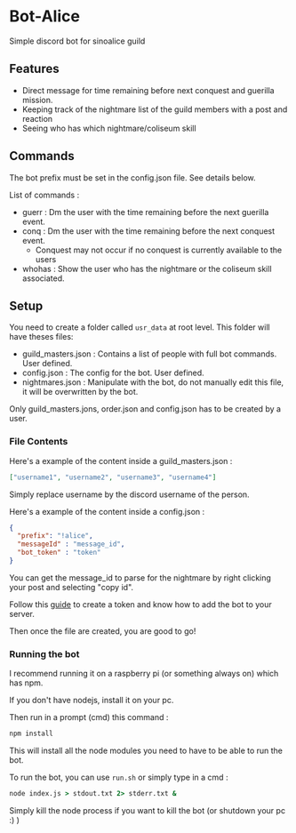 # Bot-Alice

Simple discord bot for sinoalice guild

## Features

- Direct message for time remaining before next conquest and guerilla mission.
- Keeping track of the nightmare list of the guild members with a post and reaction
- Seeing who has which nightmare/coliseum skill

## Commands

The bot prefix must be set in the config.json file. See details below.

List of commands :

- guerr : Dm the user with the time remaining before the next guerilla event.
- conq : Dm the user with the time remaining before the next conquest event.
  - Conquest may not occur if no conquest is currently available to the users
- whohas : Show the user who has the nightmare or the coliseum skill associated.

## Setup

You need to create a folder called `usr_data` at root level. This folder will have theses files:

- guild_masters.json : Contains a list of people with full bot commands. User defined.
- config.json : The config for the bot. User defined.
- nightmares.json : Manipulate with the bot, do not manually edit this file, it will be overwritten by the bot.

Only guild_masters.jons, order.json and config.json has to be created by a user.

### File Contents

Here's a example of the content inside a guild_masters.json :

```json
["username1", "username2", "username3", "username4"]
```

Simply replace username by the discord username of the person.

Here's a example of the content inside a config.json :

```json
{
  "prefix": "!alice",
  "messageId" : "message_id",
  "bot_token" : "token"
}
```

You can get the message_id to parse for the nightmare by right clicking your post and selecting "copy id".

Follow this [guide](https://www.digitaltrends.com/gaming/how-to-make-a-discord-bot/) to create a token and know how to add the bot to your server.

Then once the file are created, you are good to go!

### Running the bot

I recommend running it on a raspberry pi (or something always on) which has npm.

If you don't have nodejs, install it on your pc.

Then run in a prompt (cmd) this command :

```bash
npm install
```

This will install all the node modules you need to have to be able to run the bot.

To run the bot, you can use `run.sh` or simply type in a cmd :

```cmd
node index.js > stdout.txt 2> stderr.txt &
```

Simply kill the node process if you want to kill the bot (or shutdown your pc :) )
